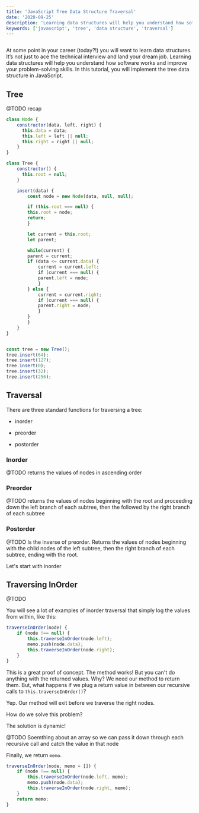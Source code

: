 ```yaml
---
title: 'JavaScript Tree Data Structure Traversal'
date: '2020-09-25'
description: 'Learning data structures will help you understand how software works and improve your problem-solving skills. In this tutorial, you will implement traversal of a tree data structure in JavaScript.'
keywords: ['javascript', 'tree', 'data structure', 'traversal']
---
```


![]()

At some point in your career (today?!) you will want to learn data structures. It’s not just to ace the technical interview and land your dream job. Learning data structures will help you understand how software works and improve your problem-solving skills. In this tutorial, you will implement the tree data structure in JavaScript. 


## Tree

@TODO recap

```js
class Node {
    constructor(data, left, right) {
      this.data = data;
      this.left = left || null;
      this.right = right || null;
    }
}

class Tree {
    constructor() {
      this.root = null;
    }

    insert(data) {
        const node = new Node(data, null, null);

        if (this.root === null) {
        this.root = node;
        return;
        } 

        let current = this.root;
        let parent;

        while(current) {
        parent = current;
        if (data <= current.data) {
            current = current.left;
            if (current === null) {
            parent.left = node;
            }
        } else {
            current = current.right;
            if (current === null) {
            parent.right = node;
            }
        }
        }
    }
}


const tree = new Tree();
tree.insert(64);
tree.insert(127);
tree.insert(0);
tree.insert(32);
tree.insert(256);
```


## Traversal

There are three standard functions for traversing a tree: 

* inorder

* preorder

* postorder

### Inorder 

@TODO returns the values of nodes in ascending order


### Preorder

@TODO returns the values of nodes beginning with the root and proceeding down the left branch of each subtree, then the followed by the right branch of each subtree


### Postorder

@TODO Is the inverse of preorder. Returns the values of nodes beginning with the child nodes of the left subtree, then the right branch of each subtree, ending with the root. 


Let's start with inorder

## Traversing InOrder

@TODO 

You will see a lot of examples of inorder traversal that simply log the values from within, like this: 
```js
traverseInOrder(node) {
    if (node !== null) {
        this.traverseInOrder(node.left);
        memo.push(node.data);
        this.traverseInOrder(node.right);
    }
}
```

This is a great proof of concept. The method works! But you can't do anything with the returned values. Why? We need our method to return them. But, what happens if we plug a return value in between our recursive calls to `this.traverseInOrder()`? 

Yep. Our method will exit before we traverse the right nodes. 

How do we solve this problem? 

The solution is dynamic!

@TODO Soemthing about an array so we can pass it down through each recursive call and catch the value in that node

Finally, we return `memo`. 

```js
traverseInOrder(node, memo = []) {
    if (node !== null) {
        this.traverseInOrder(node.left, memo);
        memo.push(node.data);
        this.traverseInOrder(node.right, memo);
    }
    return memo;
}
```





